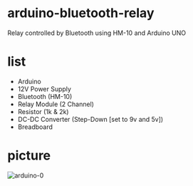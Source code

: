 # arduino-bluetooth-relay
Relay controlled by Bluetooth using HM-10 and Arduino UNO

# list
<ul>
  <li>Arduino</li>
  <li>12V Power Supply</li>
  <li>Bluetooth (HM-10)</li>
  <li>Relay Module (2 Channel)</li>
  <li>Resistor (1k & 2k)</li>
  <li>DC-DC Converter (Step-Down [set to 9v and 5v])</li>
  <li>Breadboard</li>
</ul>

# picture
![arduino-0](https://user-images.githubusercontent.com/26339491/54411178-6bd71600-4729-11e9-8869-d6432f35012d.jpg)
